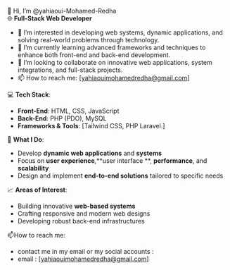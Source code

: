 👋 Hi, I’m @yahiaoui-Mohamed-Redha  
🌐 **Full-Stack Web Developer**  
- 👀 I’m interested in developing web systems, dynamic applications, and solving real-world problems through technology.  
- 🌱 I’m currently learning advanced frameworks and techniques to enhance both front-end and back-end development.  
- 💞️ I’m looking to collaborate on innovative web applications, system integrations, and full-stack projects.  
- 📫 How to reach me: [yahiaouimohamedredha@gmail.com]   

💻 **Tech Stack**:  
- **Front-End**: HTML, CSS, JavaScript  
- **Back-End**: PHP (PDO), MySQL  
- **Frameworks & Tools**: [Tailwind CSS, PHP Laravel.]  

🚀 **What I Do**:  
- Develop **dynamic web applications** and **systems**  
- Focus on **user experience**,**user interface **, **performance**, and **scalability**  
- Design and implement **end-to-end solutions** tailored to specific needs  

📈 **Areas of Interest**:  
- Building innovative **web-based systems**  
- Crafting responsive and modern web designs  
- Developing robust back-end infrastructures  

📫How to reach me: 
- contact me in my email or my social accounts : 
- email : [yahiaouimohamedredha@gmail.com]  
